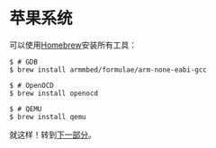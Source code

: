 # 苹果系统

可以使用[Homebrew]安装所有工具：

[Homebrew]:http：//brew.sh/

``` console
$ # GDB
$ brew install armmbed/formulae/arm-none-eabi-gcc

$ # OpenOCD
$ brew install openocd

$ # QEMU
$ brew install qemu
```

就这样！转到[下一部分]。

[下一部分]:verify.md